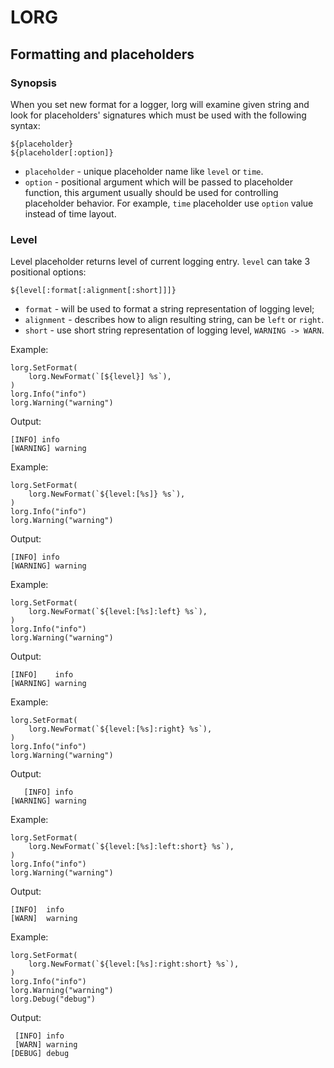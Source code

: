 # LORG

## Formatting and placeholders

### Synopsis

When you set new format for a logger, lorg will examine given string and look
for placeholders' signatures which must be used with the following syntax:

```
${placeholder}
${placeholder[:option]}
```

- `placeholder` - unique placeholder name like `level` or `time`.
- `option` - positional argument which will be passed to placeholder function,
    this argument usually should be used for controlling placeholder behavior.
    For example, `time` placeholder use `option` value instead of time layout.

### Level

Level placeholder returns level of current logging entry. `level` can take 3
positional options:

`${level[:format[:alignment[:short]]]}`

- `format` - will be used to format a string representation of logging level;
- `alignment` - describes how to align resulting string, can be `left` or
    `right`.
- `short` - use short string representation of logging level, `WARNING -> WARN`.

Example:
```
lorg.SetFormat(
    lorg.NewFormat(`[${level}] %s`),
)
lorg.Info("info")
lorg.Warning("warning")
```

Output:
```
[INFO] info
[WARNING] warning
```

Example:
```
lorg.SetFormat(
    lorg.NewFormat(`${level:[%s]} %s`),
)
lorg.Info("info")
lorg.Warning("warning")
```

Output:
```
[INFO] info
[WARNING] warning
````

Example:
```
lorg.SetFormat(
    lorg.NewFormat(`${level:[%s]:left} %s`),
)
lorg.Info("info")
lorg.Warning("warning")
```

Output:
```
[INFO]    info
[WARNING] warning
```

Example:
```
lorg.SetFormat(
    lorg.NewFormat(`${level:[%s]:right} %s`),
)
lorg.Info("info")
lorg.Warning("warning")
```

Output:
```
   [INFO] info
[WARNING] warning
```

Example:
```
lorg.SetFormat(
    lorg.NewFormat(`${level:[%s]:left:short} %s`),
)
lorg.Info("info")
lorg.Warning("warning")
```

Output:
```
[INFO]  info
[WARN]  warning
```

Example:
```
lorg.SetFormat(
    lorg.NewFormat(`${level:[%s]:right:short} %s`),
)
lorg.Info("info")
lorg.Warning("warning")
lorg.Debug("debug")
```

Output:
```
 [INFO] info
 [WARN] warning
[DEBUG] debug
```
